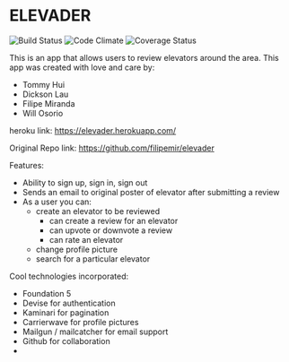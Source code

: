 # ELEVADER

![Build Status](https://codeship.com/projects/29e51640-dcbb-0133-3a62-760a1f8f56cd/status?branch=master)
![Code Climate](https://codeclimate.com/github/filipemir/elevader.png)
![Coverage Status](https://coveralls.io/repos/filipemir/elevader/badge.png)

This is an app that allows users to review elevators around the area. This app was created with love and care by:
  - Tommy Hui
  - Dickson Lau
  - Filipe Miranda
  - Will Osorio

heroku link: https://elevader.herokuapp.com/

Original Repo link: https://github.com/filipemir/elevader

Features:
- Ability to sign up, sign in, sign out
- Sends an email to original poster of elevator after submitting a review
- As a user you can:
  - create an elevator to be reviewed
    - can create a review for an elevator
    - can upvote or downvote a review
    - can rate an elevator
  - change profile picture
  - search for a particular elevator

Cool technologies incorporated:
- Foundation 5
- Devise for authentication
- Kaminari for pagination
- Carrierwave for profile pictures
- Mailgun / mailcatcher for email support
- Github for collaboration
-
